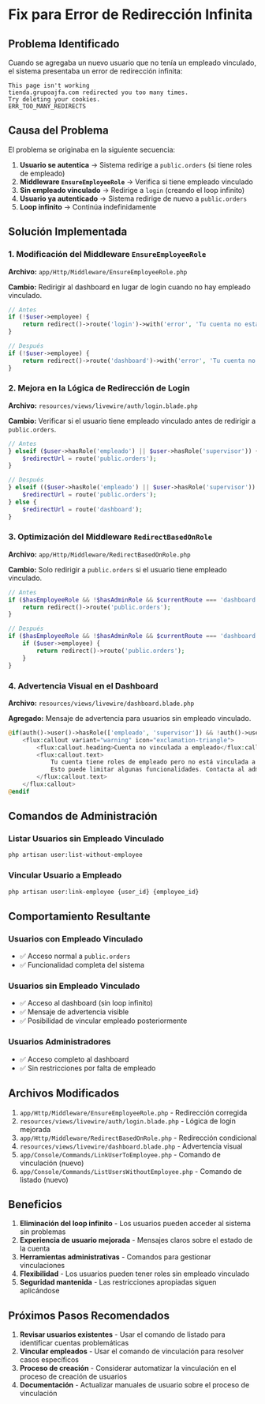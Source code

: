 # Fix para Error de Redirección Infinita

## Problema Identificado

Cuando se agregaba un nuevo usuario que no tenía un empleado vinculado, el sistema presentaba un error de redirección infinita:

```
This page isn't working
tienda.grupoajfa.com redirected you too many times.
Try deleting your cookies.
ERR_TOO_MANY_REDIRECTS
```

## Causa del Problema

El problema se originaba en la siguiente secuencia:

1. **Usuario se autentica** → Sistema redirige a `public.orders` (si tiene roles de empleado)
2. **Middleware `EnsureEmployeeRole`** → Verifica si tiene empleado vinculado
3. **Sin empleado vinculado** → Redirige a `login` (creando el loop infinito)
4. **Usuario ya autenticado** → Sistema redirige de nuevo a `public.orders`
5. **Loop infinito** → Continúa indefinidamente

## Solución Implementada

### 1. Modificación del Middleware `EnsureEmployeeRole`

**Archivo:** `app/Http/Middleware/EnsureEmployeeRole.php`

**Cambio:** Redirigir al dashboard en lugar de login cuando no hay empleado vinculado.

```php
// Antes
if (!$user->employee) {
    return redirect()->route('login')->with('error', 'Tu cuenta no está asociada a un empleado');
}

// Después
if (!$user->employee) {
    return redirect()->route('dashboard')->with('error', 'Tu cuenta no está asociada a un empleado. Contacta al administrador.');
}
```

### 2. Mejora en la Lógica de Redirección de Login

**Archivo:** `resources/views/livewire/auth/login.blade.php`

**Cambio:** Verificar si el usuario tiene empleado vinculado antes de redirigir a `public.orders`.

```php
// Antes
} elseif ($user->hasRole('empleado') || $user->hasRole('supervisor')) {
    $redirectUrl = route('public.orders');
}

// Después
} elseif (($user->hasRole('empleado') || $user->hasRole('supervisor')) && $user->employee) {
    $redirectUrl = route('public.orders');
} else {
    $redirectUrl = route('dashboard');
}
```

### 3. Optimización del Middleware `RedirectBasedOnRole`

**Archivo:** `app/Http/Middleware/RedirectBasedOnRole.php`

**Cambio:** Solo redirigir a `public.orders` si el usuario tiene empleado vinculado.

```php
// Antes
if ($hasEmployeeRole && !$hasAdminRole && $currentRoute === 'dashboard') {
    return redirect()->route('public.orders');
}

// Después
if ($hasEmployeeRole && !$hasAdminRole && $currentRoute === 'dashboard') {
    if ($user->employee) {
        return redirect()->route('public.orders');
    }
}
```

### 4. Advertencia Visual en el Dashboard

**Archivo:** `resources/views/livewire/dashboard.blade.php`

**Agregado:** Mensaje de advertencia para usuarios sin empleado vinculado.

```php
@if(auth()->user()->hasRole(['empleado', 'supervisor']) && !auth()->user()->employee)
    <flux:callout variant="warning" icon="exclamation-triangle">
        <flux:callout.heading>Cuenta no vinculada a empleado</flux:callout.heading>
        <flux:callout.text>
            Tu cuenta tiene roles de empleado pero no está vinculada a un registro de empleado. 
            Esto puede limitar algunas funcionalidades. Contacta al administrador para resolver esto.
        </flux:callout.text>
    </flux:callout>
@endif
```

## Comandos de Administración

### Listar Usuarios sin Empleado Vinculado

```bash
php artisan user:list-without-employee
```

### Vincular Usuario a Empleado

```bash
php artisan user:link-employee {user_id} {employee_id}
```

## Comportamiento Resultante

### Usuarios con Empleado Vinculado
- ✅ Acceso normal a `public.orders`
- ✅ Funcionalidad completa del sistema

### Usuarios sin Empleado Vinculado
- ✅ Acceso al dashboard (sin loop infinito)
- ✅ Mensaje de advertencia visible
- ✅ Posibilidad de vincular empleado posteriormente

### Usuarios Administradores
- ✅ Acceso completo al dashboard
- ✅ Sin restricciones por falta de empleado

## Archivos Modificados

1. `app/Http/Middleware/EnsureEmployeeRole.php` - Redirección corregida
2. `resources/views/livewire/auth/login.blade.php` - Lógica de login mejorada
3. `app/Http/Middleware/RedirectBasedOnRole.php` - Redirección condicional
4. `resources/views/livewire/dashboard.blade.php` - Advertencia visual
5. `app/Console/Commands/LinkUserToEmployee.php` - Comando de vinculación (nuevo)
6. `app/Console/Commands/ListUsersWithoutEmployee.php` - Comando de listado (nuevo)

## Beneficios

1. **Eliminación del loop infinito** - Los usuarios pueden acceder al sistema sin problemas
2. **Experiencia de usuario mejorada** - Mensajes claros sobre el estado de la cuenta
3. **Herramientas administrativas** - Comandos para gestionar vinculaciones
4. **Flexibilidad** - Los usuarios pueden tener roles sin empleado vinculado
5. **Seguridad mantenida** - Las restricciones apropiadas siguen aplicándose

## Próximos Pasos Recomendados

1. **Revisar usuarios existentes** - Usar el comando de listado para identificar cuentas problemáticas
2. **Vincular empleados** - Usar el comando de vinculación para resolver casos específicos
3. **Proceso de creación** - Considerar automatizar la vinculación en el proceso de creación de usuarios
4. **Documentación** - Actualizar manuales de usuario sobre el proceso de vinculación 